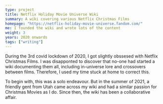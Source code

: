 ```yaml
---
type: project
title: Netflix Holiday Movie Universe Wiki
summary: A wiki covering various Netflix Christmas Films
homepage: "https://netflix-holiday-movie-universe.fandom.com/"
me: I founded the wiki and wrote lots of the content
weight: 3
years: 2020 onwards
tags: ["writing"]
---
```


During the 3rd covid lockdown of 2020, I got slightly obssesed with Netflix Christmas Films.  I was disapponted to discover that no-one had started a wiki documenting them all, including in-universe lore and crossovers between films.  Therefore, I used my time stuck at home to correct this.

To begin with, this was a solo endeavour.  But in the summer of 2021, a friendly gent from Utah came across my wiki and had a similar passion for Christmas Movies as I do.  Since then, the wiki has been a collaborative affair.